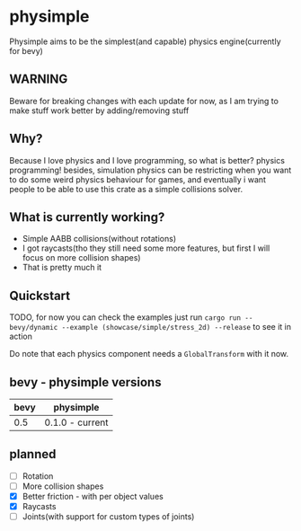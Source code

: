 # physimple

Physimple aims to be the simplest(and capable) physics engine(currently for bevy)

## WARNING

Beware for breaking changes with each update for now, as I am trying to make stuff work better by adding/removing stuff

## Why?

Because I love physics and I love programming, so what is better? physics programming!
besides, simulation physics can be restricting when you want to do some weird physics behaviour for games,
and eventually i want people to be able to use this crate as a simple collisions solver.

## What is currently working?

- Simple AABB collisions(without rotations)
- I got raycasts(tho they still need some more features, but first I will focus on more collision shapes)
- That is pretty much it

## Quickstart

TODO, for now you can check the examples
just run
`cargo run --bevy/dynamic --example (showcase/simple/stress_2d) --release`
to see it in action

Do note that each physics component needs a `GlobalTransform` with it now.

## bevy - physimple versions

| bevy | physimple       |
|------|-----------------|
| 0.5  | 0.1.0 - current |

## planned

- [ ] Rotation
- [ ] More collision shapes
- [x] Better friction - with per object values
- [x] Raycasts
- [ ] Joints(with support for custom types of joints)
